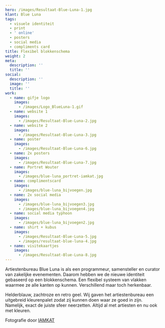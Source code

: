 ```yaml
---
hero: /images/Resultaat-Blue-Luna-1.jpg
klant: Blue Luna
tags:
  - visuele identiteit
  - print
  - ' online'
  - posters
  - social media
  - compliments card
title: Flexibel blokkenschema
weight: 2
meta:
  description: ''
  title: ''
social:
  description: ''
  image: ''
  title: ''
work:
  - name: gifje logo
    images:
      - /images/Logo_BlueLuna-1.gif
  - name: website 1
    images:
      - /images/Resultaat-Blue-Luna-2.jpg
  - name: website 2
    images:
      - /images/Resultaat-Blue-Luna-3.jpg
  - name: poster
    images:
      - /images/Resultaat-Blue-Luna-6.jpg
  - name: 2x posters
    images:
      - /images/Resultaat-Blue-Luna-7.jpg
  - name: Portret Wouter
    images:
      - /images/blue-luna_portret-iamkat.jpg
  - name: complimentscard
    images:
      - /images/blue-luna_bijvoegen.jpg
  - name: 2x social media
    images:
      - /images/blue-luna_bijvoegen3.jpg
      - /images/blue-luna_bijvoegen4.jpg
  - name: social media typhoon
    images:
      - /images/blue-luna_bijvoegen2.jpg
  - name: shirt + kubus
    images:
      - /images/Resultaat-Blue-Luna-5.jpg
      - /images/resultaat-blue-luna-4.jpg
  - name: visitekaartjes
    images:
      - /images/Resultaat-Blue-Luna-8.jpg
---
```

Artiestenbureau Blue Luna is als een programmeur, samensteller en curator van zakelijke evenementen. Daarom hebben we de nieuwe identiteit gebaseerd op een blokkenschema. Een flexibel systeem van vlakken waarmee ze alle kanten op kunnen. Verschillend maar toch herkenbaar.

Helderblauw, zachtroze en retro geel. Wij gaven het artiestenbureau een uitgebreid kleurenpalet zodat zij kunnen doen waar ze goed in zijn. Namelijk, exact de juiste sfeer neerzetten. Altijd al met artiesten en nu ook met kleuren.

Fotografie door [IAMKAT](http://www.iamk.at/ " i am kat")
